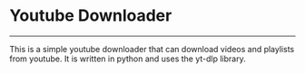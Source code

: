 # Youtube Downloader
----------
This is a simple youtube downloader that can download videos and playlists from youtube. It is written in python and uses the yt-dlp library.
